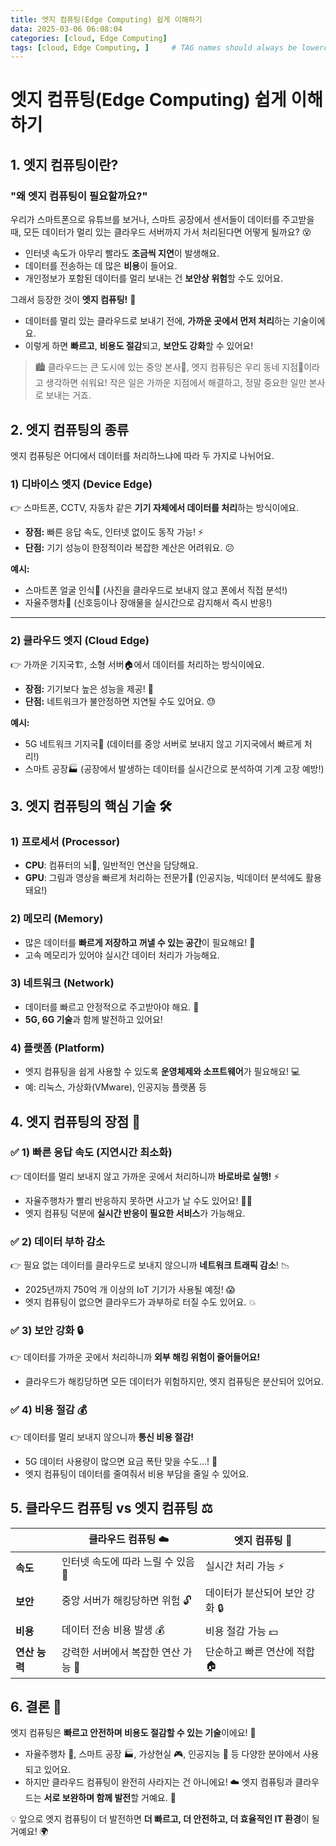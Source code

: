 ```yaml
---
title: 엣지 컴퓨팅(Edge Computing) 쉽게 이해하기
data: 2025-03-06 06:08:04
categories: [cloud, Edge Computing]
tags: [cloud, Edge Computing, ]     # TAG names should always be lowercase
---
```


# 엣지 컴퓨팅(Edge Computing) 쉽게 이해하기

## 1. 엣지 컴퓨팅이란?
### "왜 엣지 컴퓨팅이 필요할까요?"

우리가 스마트폰으로 유튜브를 보거나, 스마트 공장에서 센서들이 데이터를 주고받을 때, 모든 데이터가 멀리 있는 클라우드 서버까지 가서 처리된다면 어떻게 될까요? 😵
- 인터넷 속도가 아무리 빨라도 **조금씩 지연**이 발생해요.
- 데이터를 전송하는 데 많은 **비용**이 들어요.
- 개인정보가 포함된 데이터를 멀리 보내는 건 **보안상 위험**할 수도 있어요.

그래서 등장한 것이 **엣지 컴퓨팅!** 🚀
- 데이터를 멀리 있는 클라우드로 보내기 전에, **가까운 곳에서 먼저 처리**하는 기술이에요.
- 이렇게 하면 **빠르고**, **비용도 절감**되고, **보안도 강화**할 수 있어요!

> 🏙️ 클라우드는 큰 도시에 있는 중앙 본사🏢, 엣지 컴퓨팅은 우리 동네 지점🏪이라고 생각하면 쉬워요! 작은 일은 가까운 지점에서 해결하고, 정말 중요한 일만 본사로 보내는 거죠.

## 2. 엣지 컴퓨팅의 종류

엣지 컴퓨팅은 어디에서 데이터를 처리하느냐에 따라 두 가지로 나뉘어요.

### 1) 디바이스 엣지 (Device Edge)
👉 스마트폰, CCTV, 자동차 같은 **기기 자체에서 데이터를 처리**하는 방식이에요.
- **장점:** 빠른 응답 속도, 인터넷 없이도 동작 가능! ⚡
- **단점:** 기기 성능이 한정적이라 복잡한 계산은 어려워요. 😕

**예시:**
- 스마트폰 얼굴 인식📱 (사진을 클라우드로 보내지 않고 폰에서 직접 분석!)
- 자율주행차🚗 (신호등이나 장애물을 실시간으로 감지해서 즉시 반응!)

---

### 2) 클라우드 엣지 (Cloud Edge)
👉 가까운 기지국🏗️, 소형 서버🏠에서 데이터를 처리하는 방식이에요.
- **장점:** 기기보다 높은 성능을 제공! 🚀
- **단점:** 네트워크가 불안정하면 지연될 수도 있어요. 😓

**예시:**
- 5G 네트워크 기지국📡 (데이터를 중앙 서버로 보내지 않고 기지국에서 빠르게 처리!)
- 스마트 공장🏭 (공장에서 발생하는 데이터를 실시간으로 분석하여 기계 고장 예방!)

## 3. 엣지 컴퓨팅의 핵심 기술 🛠️

### 1) 프로세서 (Processor)
- **CPU**: 컴퓨터의 뇌🧠, 일반적인 연산을 담당해요.
- **GPU**: 그림과 영상을 빠르게 처리하는 전문가🎨 (인공지능, 빅데이터 분석에도 활용돼요!)

### 2) 메모리 (Memory)
- 많은 데이터를 **빠르게 저장하고 꺼낼 수 있는 공간**이 필요해요! 💾
- 고속 메모리가 있어야 실시간 데이터 처리가 가능해요.

### 3) 네트워크 (Network)
- 데이터를 빠르고 안정적으로 주고받아야 해요. 📶
- **5G, 6G 기술**과 함께 발전하고 있어요!

### 4) 플랫폼 (Platform)
- 엣지 컴퓨팅을 쉽게 사용할 수 있도록 **운영체제와 소프트웨어**가 필요해요! 💻
- 예: 리눅스, 가상화(VMware), 인공지능 플랫폼 등

## 4. 엣지 컴퓨팅의 장점 🎯

### ✅ 1) 빠른 응답 속도 (지연시간 최소화)
👉 데이터를 멀리 보내지 않고 가까운 곳에서 처리하니까 **바로바로 실행!** ⚡
- 자율주행차가 빨리 반응하지 못하면 사고가 날 수도 있어요! 🚗💥
- 엣지 컴퓨팅 덕분에 **실시간 반응이 필요한 서비스**가 가능해요.

### ✅ 2) 데이터 부하 감소
👉 필요 없는 데이터를 클라우드로 보내지 않으니까 **네트워크 트래픽 감소**! 📉
- 2025년까지 750억 개 이상의 IoT 기기가 사용될 예정! 😱
- 엣지 컴퓨팅이 없으면 클라우드가 과부하로 터질 수도 있어요. 💥

### ✅ 3) 보안 강화 🔒
👉 데이터를 가까운 곳에서 처리하니까 **외부 해킹 위험이 줄어들어요!**
- 클라우드가 해킹당하면 모든 데이터가 위험하지만, 엣지 컴퓨팅은 분산되어 있어요.

### ✅ 4) 비용 절감 💰
👉 데이터를 멀리 보내지 않으니까 **통신 비용 절감!**
- 5G 데이터 사용량이 많으면 요금 폭탄 맞을 수도...! 💸
- 엣지 컴퓨팅이 데이터를 줄여줘서 비용 부담을 줄일 수 있어요.

## 5. 클라우드 컴퓨팅 vs 엣지 컴퓨팅 ⚖️

|               | 클라우드 컴퓨팅 ☁️                  | 엣지 컴퓨팅 📍                 |
| ------------- | ---------------------------------- | ----------------------------- |
| **속도**      | 인터넷 속도에 따라 느릴 수 있음 🐢  | 실시간 처리 가능 ⚡            |
| **보안**      | 중앙 서버가 해킹당하면 위험 🔓      | 데이터가 분산되어 보안 강화 🔒 |
| **비용**      | 데이터 전송 비용 발생 💰            | 비용 절감 가능 💵              |
| **연산 능력** | 강력한 서버에서 복잡한 연산 가능 🏢 | 단순하고 빠른 연산에 적합 🏠   |

## 6. 결론 🎯

엣지 컴퓨팅은 **빠르고 안전하며 비용도 절감할 수 있는 기술**이에요! 🚀
- 자율주행차 🚗, 스마트 공장 🏭, 가상현실 🎮, 인공지능 🤖 등 다양한 분야에서 사용되고 있어요.
- 하지만 클라우드 컴퓨팅이 완전히 사라지는 건 아니에요! ☁️ 엣지 컴퓨팅과 클라우드는 **서로 보완하며 함께 발전**할 거예요. 🤝

💡 앞으로 엣지 컴퓨팅이 더 발전하면 **더 빠르고, 더 안전하고, 더 효율적인 IT 환경**이 될 거예요! 🌍



